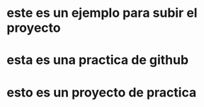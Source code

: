# este es un ejemplo para subir el proyecto
# esta es una practica de github
# esto es un proyecto de practica
